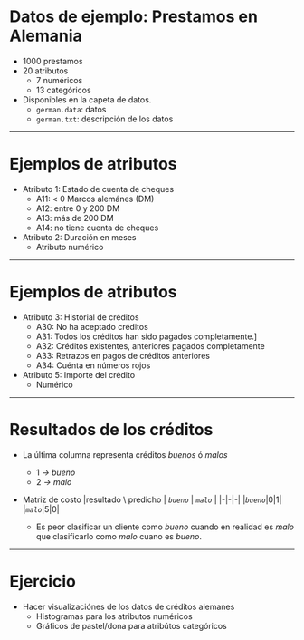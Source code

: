 <!-- page_number: true -->

# Datos de ejemplo: Prestamos en Alemania
* 1000 prestamos
* 20 atributos
	- 7 numéricos
	- 13 categóricos
* Disponibles en la capeta de datos.
	- `german.data`: datos
	- `german.txt`: descripción de los datos

---
# Ejemplos de atributos
* Atributo 1: Estado de cuenta de cheques
	- A11: < 0 Marcos alemánes (DM)
	- A12: entre 0 y 200 DM
	- A13: más de 200 DM
	- A14: no tiene cuenta de cheques
* Atributo 2: Duración en meses
	- Atributo numérico

---
# Ejemplos de atributos
* Atributo 3: Historial de créditos
	- A30: No ha aceptado créditos
	- A31: Todos los créditos han sido pagados completamente.]
	- A32: Créditos existentes, anteriores pagados completamente
	- A33: Retrazos en pagos de créditos anteriores
	- A34: Cuénta en números rojos
* Atributo 5: Importe del crédito
	- Numérico

---
# Resultados de los créditos
* La última columna representa créditos _buenos_ ó _malos_
	- 1 _->_ _bueno_
	- 2 _->_ _malo_

* Matriz de costo
	|resultado  \ predicho | _`bueno`_ | _`malo`_ |
	|-|-|-|
	|_`bueno`_|0|1|
	|_`malo`_|5|0|
    
    - Es peor clasificar un cliente como _bueno_ cuando en realidad es _malo_ que clasificarlo como _malo_ cuano es _bueno_.

---
# Ejercicio
* Hacer visualizaciónes de los datos de créditos alemanes
	- Histogramas para los atributos numéricos
	- Gráficos de pastel/dona para atribútos categóricos

